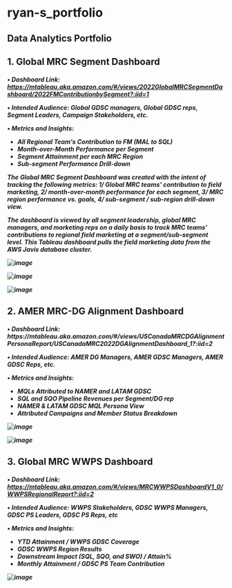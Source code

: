 # ryan-s_portfolio
<H2> Data Analytics Portfolio

<h2 align="left">1. Global MRC Segment Dashboard
  
<h5>

•	Dashboard Link: https://mtableau.aka.amazon.com/#/views/2022GlobalMRCSegmentDashboard/2022FMContributionbySegment?:iid=1

•	Intended Audience: Global GDSC managers, Global GDSC reps, Segment Leaders, Campaign Stakeholders, etc. 

•	Metrics and Insights: 

-	All Regional Team's Contribution to FM (MAL to SQL)
-	Month-over-Month Performance per Segment
-	Segment Attainment per each MRC Region 
-	Sub-segment Performance Drill-down

The Global MRC Segment Dashboard was created with the intent of tracking the following metrics: 1/ Global MRC teams' contribution to field marketing, 2/ month-over-month performance for each segment, 3/ MRC region performance vs. goals, 4/ sub-segment / sub-region drill-down view. 

The dashboard is viewed by all segment leadership, global MRC managers, and marketing reps on a daily basis to track MRC teams' contributions to regional field marketing at a segment/sub-segment level. This Tableau dashboard pulls the field marketing data from the AWS Javis database cluster. 

![image](https://github.com/ryavse11/ryan-s_portfolio/assets/151677676/414007a3-1b10-48c0-9674-7fff7c79499d)

![image](https://github.com/ryavse11/ryan-s_portfolio/assets/151677676/986d8559-dd7a-4f45-8255-0f46038335c4)

![image](https://github.com/ryavse11/ryan-s_portfolio/assets/151677676/03add000-8243-4436-b2a5-f391b2c11962)



<h2 align="left"> 2. AMER MRC-DG Alignment Dashboard 

<h5>
•	Dashboard Link: https://mtableau.aka.amazon.com/#/views/USCanadaMRCDGAlignmentPersonaReport/USCanadaMRC2022DGAlignmentDashboard_1?:iid=2


•	Intended Audience: AMER DG Managers, AMER GDSC Managers, AMER GDSC Reps, etc. 

•	Metrics and Insights: 

- MQLs Attributed to NAMER and LATAM GDSC
-	SQL and SQO Pipeline Revenues per Segment/DG rep 
-	NAMER & LATAM GDSC MQL Persona View
-	Attributed Campaigns and Member Status Breakdown
  
![image](https://github.com/ryavse11/ryan-s_portfolio/assets/151677676/6ed1ca9e-dce5-42eb-9ad0-9c4fdd86f64d)

![image](https://github.com/ryavse11/ryan-s_portfolio/assets/151677676/d8c9c4da-f364-4143-841d-42ddc45201cc)


<h2 align="left"> 3. Global MRC WWPS Dashboard 

<h5>

•	Dashboard Link: https://mtableau.aka.amazon.com/#/views/MRCWWPSDashboardV1_0/WWPSRegionalReport?:iid=2

•	Intended Audience: WWPS Stakeholders, GDSC WWPS Managers, GDSC PS Leaders, GDSC PS Reps, etc

•	Metrics and Insights: 

- YTD Attainment / WWPS GDSC Coverage
-	GDSC WWPS Region Results 
-	Downstream Impact (SQL, SQO, and SWO) / Attain%
-	Monthly Attainment / GDSC PS Team Contribution
  
![image](https://github.com/ryavse11/ryan-s_portfolio/assets/151677676/c332c1a2-6b64-4a5f-b8d3-d11cf4ce2542)



